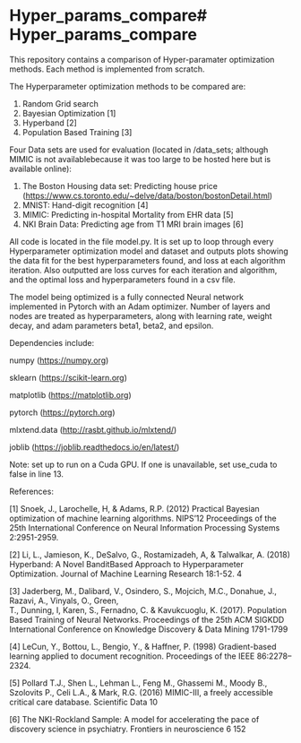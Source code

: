 # Hyper_params_compare# Hyper_params_compare

This repository contains a comparison of Hyper-paramater optimization methods.
Each method is implemented from scratch.

The Hyperparameter optimization methods to be compared are:

1) Random Grid search
2) Bayesian Optimization [1] 
3) Hyperband [2]
4) Population Based Training [3]

Four Data sets are used for evaluation
(located in /data_sets; although MIMIC is not availablebecause it was too large to be hosted here but is available online):

1) The Boston Housing data set: Predicting house price (https://www.cs.toronto.edu/~delve/data/boston/bostonDetail.html)
2) MNIST: Hand-digit recognition [4]
3) MIMIC: Predicting in-hospital Mortality from EHR data [5]
4) NKI Brain Data: Predicting age from T1 MRI brain images [6]


All code is located in the file model.py. 
It is set up to loop through every Hyperparameter optimization model and dataset
and outputs plots showing the data fit for the best hyperparameters found, and loss at each algorithm iteration.
Also outputted are loss curves for each iteration and algorithm, and the optimal loss and hyperparameters found in a csv file.

The model being optimized is a fully connected Neural network implemented in Pytorch with an Adam optimizer.
Number of layers and nodes are treated as hyperparameters, along with learning rate, weight decay, and adam parameters beta1, beta2, and epsilon.

Dependencies include:

numpy (https://numpy.org)

sklearn (https://scikit-learn.org)

matplotlib (https://matplotlib.org)

pytorch (https://pytorch.org)

mlxtend.data (http://rasbt.github.io/mlxtend/)

joblib (https://joblib.readthedocs.io/en/latest/)

Note: set up to run on a Cuda GPU. If one is unavailable, set use_cuda to false in line 13.

References:

[1] Snoek, J., Larochelle, H, & Adams, R.P. (2012) Practical Bayesian optimization of machine learning
algorithms. NIPS’12 Proceedings of the 25th International Conference on Neural Information Processing
Systems 2:2951-2959.

[2] Li, L., Jamieson, K., DeSalvo, G., Rostamizadeh, A, & Talwalkar, A. (2018) Hyperband: A Novel BanditBased 
Approach to Hyperparameter Optimization. Journal of Machine Learning Research 18:1-52.
4

[3] Jaderberg, M., Dalibard, V., Osindero, S., Mojcich, M.C., Donahue, J., Razavi, A., Vinyals, O., Green,  
T., Dunning, I, Karen, S., Fernadno, C. & Kavukcuoglu, K. (2017). Population Based Training of Neural Networks. 
Proceedings of the 25th ACM SIGKDD International Conference on Knowledge Discovery & Data Mining 1791-1799


[4] LeCun, Y., Bottou, L., Bengio, Y., & Haffner, P. (1998) Gradient-based learning applied to document
recognition. Proceedings of the IEEE 86:2278–2324.

[5] Pollard T.J., Shen L., Lehman L., Feng M., Ghassemi M., Moody B., Szolovits P., Celi L.A., & Mark, R.G. 
(2016) MIMIC-III, a freely accessible critical care database. Scientific Data 10

[6] The NKI-Rockland Sample: A model for accelerating the pace of discovery
science in psychiatry. Frontiers in neuroscience 6 152